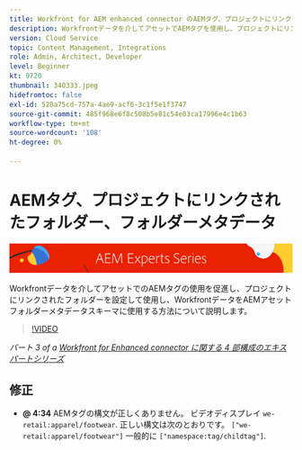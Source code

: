 ```yaml
---
title: Workfront for AEM enhanced connector のAEMタグ、プロジェクトにリンクされたフォルダー、フォルダーメタデータ
description: Workfrontデータを介してアセットでAEMタグを使用し、プロジェクトにリンクされたフォルダーを使用し、WorkfrontデータをAEMアセットフォルダーメタデータスキーマに使用する方法について説明します。
version: Cloud Service
topic: Content Management, Integrations
role: Admin, Architect, Developer
level: Beginner
kt: 9720
thumbnail: 340333.jpeg
hidefromtoc: false
exl-id: 520a75cd-757a-4ae9-acf6-3c1f5e1f3747
source-git-commit: 485f968e6f8c508b5e81c54e03ca17996e4c1b63
workflow-type: tm+mt
source-wordcount: '108'
ht-degree: 0%

---
```


# AEMタグ、プロジェクトにリンクされたフォルダー、フォルダーメタデータ

![AEM Experts Series](./assets/banner.png)

Workfrontデータを介してアセットでのAEMタグの使用を促進し、プロジェクトにリンクされたフォルダーを設定して使用し、WorkfrontデータをAEMアセットフォルダーメタデータスキーマに使用する方法について説明します。

>[!VIDEO](https://video.tv.adobe.com/v/340333/?quality=12&learn=on)

_パート 3 of a [Workfront for Enhanced connector に関する 4 部構成のエキスパートシリーズ](./overview.md)_

## 修正

+ __@ 4:34__ AEMタグの構文が正しくありません。 ビデオディスプレイ `we-retail:apparel/footwear`. 正しい構文は次のとおりです。 `["we-retail:apparel/footwear"]` 一般的に `["namespace:tag/childtag"]`.
